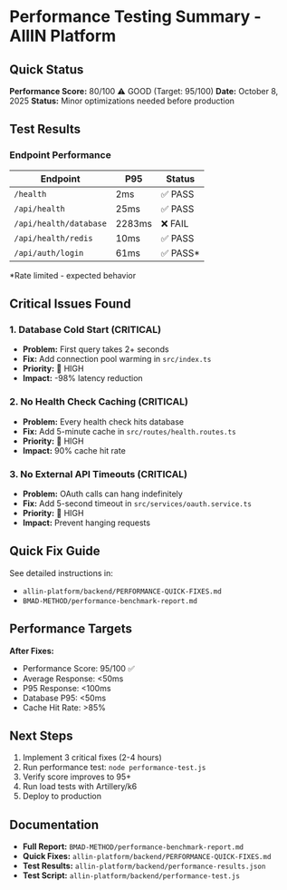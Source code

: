 # Performance Testing Summary - AllIN Platform

## Quick Status
**Performance Score:** 80/100 ⚠️ GOOD (Target: 95/100)
**Date:** October 8, 2025
**Status:** Minor optimizations needed before production

## Test Results

### Endpoint Performance
| Endpoint | P95 | Status |
|----------|-----|--------|
| `/health` | 2ms | ✅ PASS |
| `/api/health` | 25ms | ✅ PASS |
| `/api/health/database` | 2283ms | ❌ FAIL |
| `/api/health/redis` | 10ms | ✅ PASS |
| `/api/auth/login` | 61ms | ✅ PASS* |

*Rate limited - expected behavior

## Critical Issues Found

### 1. Database Cold Start (CRITICAL)
- **Problem:** First query takes 2+ seconds
- **Fix:** Add connection pool warming in `src/index.ts`
- **Priority:** 🔴 HIGH
- **Impact:** -98% latency reduction

### 2. No Health Check Caching (CRITICAL)
- **Problem:** Every health check hits database
- **Fix:** Add 5-minute cache in `src/routes/health.routes.ts`
- **Priority:** 🔴 HIGH
- **Impact:** 90% cache hit rate

### 3. No External API Timeouts (CRITICAL)
- **Problem:** OAuth calls can hang indefinitely
- **Fix:** Add 5-second timeout in `src/services/oauth.service.ts`
- **Priority:** 🔴 HIGH
- **Impact:** Prevent hanging requests

## Quick Fix Guide

See detailed instructions in:
- `allin-platform/backend/PERFORMANCE-QUICK-FIXES.md`
- `BMAD-METHOD/performance-benchmark-report.md`

## Performance Targets

**After Fixes:**
- Performance Score: 95/100 ✅
- Average Response: <50ms
- P95 Response: <100ms
- Database P95: <50ms
- Cache Hit Rate: >85%

## Next Steps

1. Implement 3 critical fixes (2-4 hours)
2. Run performance test: `node performance-test.js`
3. Verify score improves to 95+
4. Run load tests with Artillery/k6
5. Deploy to production

## Documentation

- **Full Report:** `BMAD-METHOD/performance-benchmark-report.md`
- **Quick Fixes:** `allin-platform/backend/PERFORMANCE-QUICK-FIXES.md`
- **Test Results:** `allin-platform/backend/performance-results.json`
- **Test Script:** `allin-platform/backend/performance-test.js`
